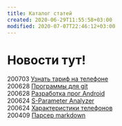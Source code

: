 ```yaml
---
title: Каталог статей
created: 2020-06-29T11:55:58+03:00
modified: 2020-07-07T22:46:12+03:00
---
```


# Новости тут!

200703
[Узнать тариф на телефоне](200703_узнать_тариф.md)  
200628
[Программы для git](./200628_программы_для_git.md)  
200628
[Разработка прог Android](../code/200628_android_разработка.md)  
200624
[S-Parameter Analyzer](./200624_spa.md)  
200624
[Характеристики телефонов](./200624_характеристики_телефонов.md)  
200409
[Парсер markdown](./200409_md_to_html.md)